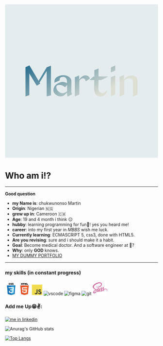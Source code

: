 ![my style](./images/profile.png)
# Who am i!?
___
**Good question** 
* **my Name is**: chukwunonso Martin
* **Origin**: Nigerian 🇳🇬
* **grew up in**: Cameroon 🇨🇲
* **Age**: 19 and 4 month i think 😑
* **hubby**: learning programming for fun🤪! yes you heard me!
* **career**: into my first year in *MBBS* wish me luck.
* **Currently learning**: ECMASCRIPT 5, css3, done with HTML5.
* **Are you revising**: sure and i should make it a habit.
* **Goal**: Become medical doctor. And a software engineer at 🤔?
* **Why**: only **GOD** knows.
* [MY DUMMY PORTFOLIO](https://nonso01.netlify.app/)
___
### my skills (in constant progress)
<p><img src="https://raw.githubusercontent.com/devicons/devicon/master/icons/css3/css3-original-wordmark.svg" alt="css3" width="40" height="40"/>

<img src="https://raw.githubusercontent.com/devicons/devicon/master/icons/html5/html5-original-wordmark.svg" alt="html5" width="40" height="40"/>

<img src="https://raw.githubusercontent.com/devicons/devicon/master/icons/javascript/javascript-original.svg" alt="javascript" width="35" height="35"/>

<img src="https://cdn.jsdelivr.net/gh/devicons/devicon/icons/vscode/vscode-original.svg" alt="vscode" width="35" height="35"/>

<img src="https://cdn.jsdelivr.net/gh/devicons/devicon/icons/figma/figma-original.svg" alt="figma" width="35" height="35"/>

  <img src="https://cdn.jsdelivr.net/gh/devicons/devicon/icons/git/git-original.svg" alt="git" width="35" height="35"/>
  <img src="/images/sass.png" alt="sass-icon">

</p>

### Add me Up😁✌️:

<a href="https://www.linkedin.com/in/nonso-martin-80b221238" target="_blank"><img align="center" src="https://cdn.jsdelivr.net/gh/devicons/devicon/icons/linkedin/linkedin-original.svg" alt="me in linkedin" height="auto" width="30"/></a>


![Anurag's GitHub stats](https://github-readme-stats.vercel.app/api?username=nonso01&hide=prs,issues,contribs&show_icons=true)

[![Top Langs](https://github-readme-stats.vercel.app/api/top-langs/?username=duanx&layout=compact)](https://github.com/nonso01/github-readme-stats)











